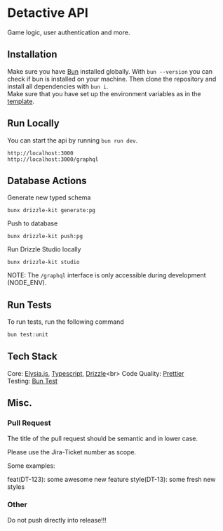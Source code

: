 # Detactive API

Game logic, user authentication and more.

## Installation

Make sure you have [Bun](https://bun.sh) installed globally. With `bun --version` you can check if bun is installed on your machine. Then clone the repository and install all dependencies with `bun i`. <br>
Make sure that you have set up the environment variables as in the [template](./.env.template).

## Run Locally

You can start the api by running `bun run dev`.

```
http://localhost:3000
http://localhost:3000/graphql
```

## Database Actions

Generate new typed schema

```
bunx drizzle-kit generate:pg
```

Push to database

```
bunx drizzle-kit push:pg
```

Run Drizzle Studio locally

```
bunx drizzle-kit studio
```

NOTE: The `/graphql` interface is only accessible during development (NODE_ENV).

## Run Tests

To run tests, run the following command

```bash
bun test:unit
```

## Tech Stack

Core: [Elysia.js](https://elysiajs.com/), [Typescript](https://www.typescriptlang.org/), [Drizzle]("https://orm.drizzle.team/")<br>
Code Quality: [Prettier](https://prettier.io/) <br>
Testing: [Bun Test](https://bun.sh/docs/cli/test)

## Misc.

### Pull Request

The title of the pull request should be semantic and in lower case.

Please use the Jira-Ticket number as scope.

Some examples:

feat(DT-123): some awesome new feature
style(DT-13): some fresh new styles

### Other

Do not push directly into release!!!
